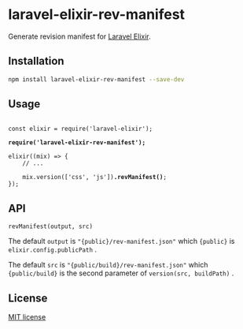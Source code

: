 # laravel-elixir-rev-manifest

Generate revision manifest for [Laravel Elixir][elixir].

## Installation

```sh
npm install laravel-elixir-rev-manifest --save-dev
```

## Usage

<pre><code>
const elixir = require('laravel-elixir');

<strong>require('laravel-elixir-rev-manifest');</strong>

elixir((mix) => {
    // ...

    mix.version(['css', 'js'])<strong>.revManifest()</strong>;
});
</code></pre>

## API

```
revManifest(output, src)
```

The default `output` is `"{public}/rev-manifest.json"` which `{public}` is `elixir.config.publicPath` .

The default `src` is `"{public/build}/rev-manifest.json"` which `{public/build}` is the second parameter of `version(src, buildPath)` .

## License

[MIT license](http://opensource.org/licenses/MIT)

[elixir]: https://laravel.com/docs/5.3/elixir
